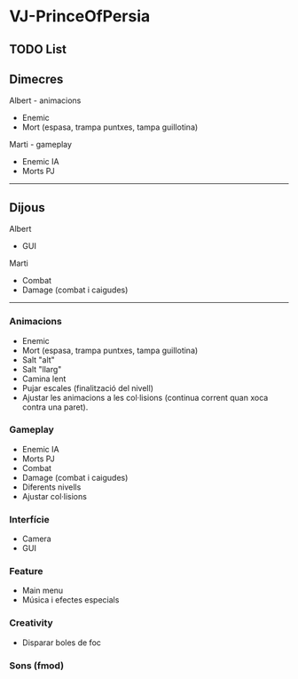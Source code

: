 # VJ-PrinceOfPersia

## TODO List

## Dimecres
Albert - animacions
- Enemic
- Mort (espasa, trampa puntxes, tampa guillotina)

Marti - gameplay
- Enemic IA
- Morts PJ

-------------------------------------------------

## Dijous
Albert
- GUI

Marti
- Combat
- Damage (combat i caigudes)

-------------------------------------------------

### Animacions
- Enemic
- Mort (espasa, trampa puntxes, tampa guillotina)
- Salt "alt"
- Salt "llarg"
- Camina lent
- Pujar escales (finalització del nivell)
- Ajustar les animacions a les col·lisions (continua corrent quan xoca contra una paret).

### Gameplay
- Enemic IA
- Morts PJ
- Combat
- Damage (combat i caigudes)
- Diferents nivells
- Ajustar col·lisions

### Interfície
- Camera
- GUI

### Feature
- Main menu
- Música i efectes especials

### Creativity 
- Disparar boles de foc

### Sons (fmod)
